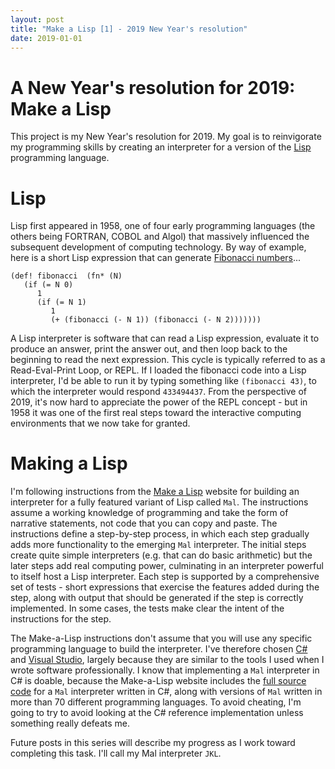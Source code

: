 ```yaml
---
layout: post
title: "Make a Lisp [1] - 2019 New Year's resolution"
date: 2019-01-01
---
```


# A New Year's resolution for 2019: Make a Lisp

This project is my New Year's resolution for 2019. My goal is to reinvigorate my programming skills by creating an interpreter for a version of the [Lisp](https://en.wikipedia.org/wiki/Lisp_(programming_language)) programming language.

# Lisp

Lisp first appeared in 1958, one of four early programming languages (the others being FORTRAN, COBOL and Algol) that massively influenced the subsequent development of computing technology. By way of example, here is a short Lisp expression that can generate [Fibonacci numbers](https://en.wikipedia.org/wiki/Fibonacci_number)...

```
(def! fibonacci  (fn* (N)
   (if (= N 0)
      1
      (if (= N 1)
         1
         (+ (fibonacci (- N 1)) (fibonacci (- N 2)))))))
```

A Lisp interpreter is software that can read a Lisp expression, evaluate it to produce an answer, print the answer out, and then loop back to the beginning to read the next expression. This cycle is typically referred to as a Read-Eval-Print Loop, or REPL. If I loaded the fibonacci code into a Lisp interpreter, I'd be able to run it by typing something like `(fibonacci 43)`, to which the interpreter would respond `433494437`. From the perspective of 2019, it's now hard to appreciate the power of the REPL concept - but in 1958 it was one of the first real steps toward the interactive computing environments that we now take for granted.

# Making a Lisp

I'm following instructions from the [Make a Lisp](https://github.com/kanaka/mal) website for building an interpreter for a fully featured variant of Lisp called `Mal`. The instructions assume a working knowledge of programming and take the form of narrative statements, not code that you can copy and paste. The instructions define a step-by-step process, in which each step gradually adds more functionality to the emerging `Mal` interpreter. The initial steps create quite simple interpreters (e.g. that can do basic arithmetic) but the later steps add real computing power, culminating in an interpreter powerful to itself host a Lisp interpreter. Each step is  supported by a comprehensive set of tests - short expressions that exercise the features added during the step, along with output that should be generated if the step is correctly implemented. In some cases, the tests make clear the intent of the instructions for the step.

The Make-a-Lisp instructions don't assume that you will use any specific programming language to build the interpreter. I've therefore chosen [C#](https://en.wikipedia.org/wiki/C_Sharp_(programming_language)) and [Visual Studio](https://docs.microsoft.com/en-gb/visualstudio/?view=vs-2017), largely because they are similar to the tools I used when I wrote software professionally. I know that implementing a `Mal` interpreter in C# is doable, because the Make-a-Lisp website includes the [full source code](https://github.com/kanaka/mal/tree/master/cs) for a `Mal` interpreter written in C#, along with versions of `Mal` written in more than 70 different programming languages. To avoid cheating, I'm going to try to avoid looking at the C# reference implementation unless something really defeats me.

Future posts in this series will describe my progress as I work toward completing this task. I'll call my Mal interpreter `JKL`.
